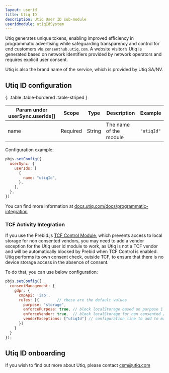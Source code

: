 ```yaml
---
layout: userid
title: Utiq ID
description: Utiq User ID sub-module
useridmodule: utiqIdSystem
---
```


Utiq generates unique tokens, enabling improved efficiency in programmatic advertising while safeguarding transparency and control for end customers via `consenthub.utiq.com`. A website visitor’s Utiq is generated based on network identifiers provided by network operators and requires explicit user consent.

Utiq is also the brand name of the service, which is provided by Utiq SA/NV.

## Utiq ID configuration

{: .table .table-bordered .table-striped }

| Param under userSync.userIds[] | Scope | Type | Description | Example |
| --- | --- | --- | --- | --- |
| name | Required | String | The name of the module | `"utiqId"` |

Configuration example:

```javascript
pbjs.setConfig({
  userSync: {
    userIds: [
      {
        name: "utiqId",
      },
    ],
  },
})
```

You can find more information at [docs.utiq.com/docs/programmatic-integration](https://docs.utiq.com/docs/programmatic-integration)

### TCF Activity Integration

If you use the Prebid.js [TCF Control Module](/dev-docs/modules/tcfControl.html), which prevents access to local storage for non consented vendors, you may need to add a vendor exception for the Utiq user id module to work, as Utiq is not a TCF vendor and will be automatically blocked by Prebid when TCF Control is enabled. Utiq performs its own consent check, outside TCF, to ensure that there is no device storage access in the absence of consent.

To do that, you can use below configuration:

```javascript
pbjs.setConfig({
  consentManagement: {
    gdpr: {
      cmpApi: 'iab',
      rules: [{        // these are the default values
        purpose: "storage",
        enforcePurpose: true, // block localStorage based on purpose 1 of TCF
        enforceVendor: true,  // block localStorage for non consented / non TCF vendors
        vendorExceptions: ["utiqId"] // configuration line to add to make utiq exception
      }]
    }
  }
});
```

## Utiq ID onboarding

If you wish to find out more about Utiq, please contact <csm@utiq.com>
